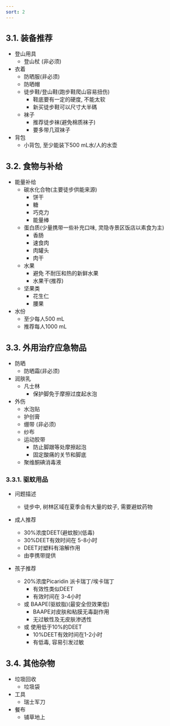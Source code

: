 ```yaml
---
sort: 2
---
```


## 3.1. 装备推荐

* 登山用具
	* 登山杖 (非必须)
* 衣着
	* 防晒服(非必须)
	* 防晒帽
	* 徒步鞋/登山鞋(跑步鞋爬山容易扭伤)
		* 鞋底要有一定的硬度, 不能太软
		* 新买徒步鞋可以尺寸大半碼
	* 袜子
		* 推荐徒步袜(避免棉质袜子)
		* 要多带几双袜子
* 背包
	* 小背包, 至少能装下500 mL水/人的水壶

## 3.2. 食物与补给
* 能量补给
	* 碳水化合物(主要徒步供能来源)
		* 饼干
		* 糖
		* 巧克力
		* 能量棒
	* 蛋白质(少量携带一些补充口味, 灵隐寺景区饭店以素食为主)
		* 香肠
		* 速食肉
		* 肉罐头
		* 肉干
	* 水果
		* 避免 不耐压和热的新鲜水果
		* 水果干(推荐)
	* 坚果类
		* 花生仁
		* 腰果
* 水份
	* 至少每人500 mL
	* 推荐每人1000 mL

## 3.3. 外用治疗应急物品
* 防晒
	* 防晒霜(非必须)
* 润肤乳
	* 凡士林
		* 保护脚免于摩擦过度起水泡
* 外伤
	* 水泡贴
	* 护创膏
	* 绷带 (非必须)
	* 纱布
	* 运动胶带
		* 防止脚跟等处摩擦起泡
		* 固定酸痛的关节和脚底
	* 聚维酮碘消毒液


### 3.3.1. 驱蚊用品

* 问题描述
	* 徒步中, 树林区域在夏季会有大量的蚊子, 需要避蚊药物

* 成人推荐
	* 30%浓度DEET(避蚊胺)(低毒)
	* 30%DEET有效时间在 5-8小时
	* DEET对塑料有溶解作用
	* 由李携带提供

* 孩子推荐
	* 20%浓度Picaridin 派卡瑞丁/埃卡瑞丁
		* 有效性类似DEET
		* 有效时间在 3-4小时
	* 或 BAAPE(驱蚊脂)(最安全但效果低)
		* BAAPE对皮肤和粘膜无毒副作用
		* 无过敏性及无皮肤渗透性
	* 或 使用低于10%的DEET
		* 10%DEET有效时间在1-2小时
		* 有低毒, 容易引发过敏

## 3.4. 其他杂物
* 垃圾回收
	* 垃圾袋
* 工具
	* 瑞士军刀
* 餐布
	* 铺草地上
